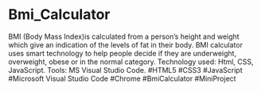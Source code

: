 # Bmi_Calculator
BMI (Body Mass Index)is calculated from a person’s height and weight which give an indication of the levels  of fat in their body. BMI calculator uses smart technology to help people decide if they are  underweight, overweight, obese or in the normal category. Technology used: Html, CSS, JavaScript. Tools: MS Visual Studio Code.
#HTML5 #CSS3 #JavaScript #Microsoft Visual Studio Code #Chrome #BmiCalculator #MiniProject
